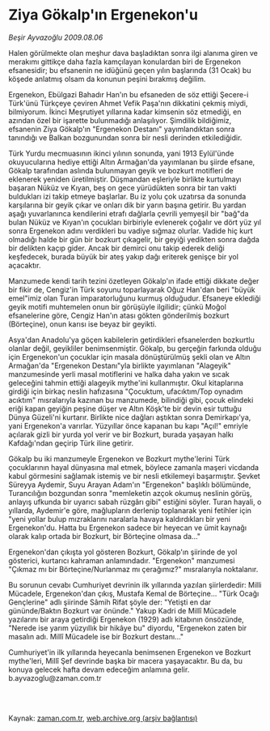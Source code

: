 # Ziya Gökalp'ın Ergenekon'u

*Beşir Ayvazoğlu 2009.08.06*

<td class="columnist-detail">
<p>Halen görülmekte olan meşhur dava başladıktan sonra ilgi alanıma giren ve merakımı gittikçe daha fazla kamçılayan konulardan biri de Ergenekon efsanesidir; bu efsanenin ne idüğünü geçen yılın başlarında (31 Ocak) bu köşede anlatmış olsam da konunun peşini bırakmış değilim.</p>
<p>
<div id="haberMetinDiv">
<p>Ergenekon, Ebülgazi Bahadır Han'ın bu efsaneden de söz ettiği Şecere-i Türk'ünü Türkçeye çeviren Ahmet Vefik Paşa'nın dikkatini çekmiş miydi, bilmiyorum. İkinci Meşrutiyet yıllarına kadar kimsenin söz etmediği, en azından özel bir işarette bulunmadığı anlaşılıyor. Şimdilik bildiğimiz, efsanenin Ziya Gökalp'ın "Ergenekon Destanı" yayımlandıktan sonra tanındığı ve Balkan bozgunundan sonra bir nesli derinden etkilediğidir.
<p>Türk Yurdu mecmuasının ikinci yılının sonunda, yani 1913 Eylül'ünde okuyucularına hediye ettiği Altın Armağan'da yayımlanan bu şiirde efsane, Gökalp tarafından aslında bulunmayan geyik ve bozkurt motifleri de eklenerek yeniden üretilmiştir. Düşmandan eşleriyle birlikte kurtulmayı başaran Nüküz ve Kıyan, beş on gece yürüdükten sonra bir tan vakti buldukları izi takip etmeye başlarlar. Bu iz yolu çok uzatırsa da sonunda karşılarına bir geyik çıkar ve onları dik bir yarın başına getirir. Bu yardan aşağı yuvarlanınca kendilerini etrafı dağlarla çevrili yemyeşil bir "bağ"da bulan Nüküz ve Kıyan'ın çocukları birbiriyle evlenerek çoğalır ve dört yüz yıl sonra Ergenekon adını verdikleri bu vadiye sığmaz olurlar. Vadide hiç kurt olmadığı halde bir gün bir bozkurt çıkagelir, bir geyiği yedikten sonra dağda bir delikten kaçıp gider. Ancak bir demirci onu takip ederek deliği keşfedecek, burada büyük bir ateş yakıp dağı eriterek genişçe bir yol açacaktır.
<p>Manzumede kendi tarih tezini özetleyen Gökalp'ın ifade ettiği dikkate değer bir fikir de, Cengiz'in Türk soyunu toparlayarak Oğuz Han'dan beri "büyük emel"imiz olan Turan imparatorluğunu kurmuş olduğudur. Efsaneye eklediği geyik motifi muhtemelen onun bir görüşüyle ilgilidir; çünkü Moğol efsanelerine göre, Cengiz Han'ın atası gökten gönderilmiş bozkurt (Börteçine), onun karısı ise beyaz bir geyikti.
<p>Asya'dan Anadolu'ya göçen kabilelerin getirdikleri efsanelerden bozkurtlu olanlar değil, geyikliler benimsenmiştir. Gökalp, bu gerçeğin farkında olduğu için Ergenekon'un çocuklar için masala dönüştürülmüş şekli olan ve Altın Armağan'da "Ergenekon Destanı"yla birlikte yayımlanan "Alageyik" manzumesinde yerli masal motiflerini ve halka daha yakın ve sıcak geleceğini tahmin ettiği alageyik mythe'ini kullanmıştır. Okul kitaplarına girdiği için birkaç neslin hafızasına "Çocuktum, ufacıktım/Top oynadım acıktım" mısralarıyla kazınan bu manzumede, bilindiği gibi, çocuk elindeki eriği kapan geyiğin peşine düşer ve Altın Köşk'te bir devin esir tuttuğu Dünya Güzeli'ni kurtarır. Birlikte nice dağları aştıktan sonra Demirkapı'ya, yani Ergenekon'a varırlar. Yüzyıllar önce kapanan bu kapı "Açıl!" emriyle açılarak gizli bir yurda yol verir ve bir Bozkurt, burada yaşayan halkı Kafdağı'ndan geçirip Türk iline getirir.
<p>Gökalp bu iki manzumeyle Ergenekon ve Bozkurt mythe'lerini Türk çocuklarının hayal dünyasına mal etmek, böylece zamanla maşeri vicdanda kabul görmesini sağlamak istemiş ve bir nesli etkilemeyi başarmıştır. Şevket Süreyya Aydemir, Suyu Arayan Adam'ın "Ergenekon" başlıklı bölümünde, Turancılığın bozgundan sonra "memleketin azçok okumuş neslinin görüş, anlayış ufkunda bir uyarıcı sabah rüzgârı gibi" estiğini söyler. Turan hayali, o yıllarda, Aydemir'e göre, mağlupların derlenip toplanarak yeni fetihler için "yeni yollar bulup mızraklarını naralarla havaya kaldırdıkları bir yeni Ergenekon'du. Hatta bu Ergenekon sadece bir heyecan ve ümit kaynağı olarak kalıp ortada bir Bozkurt, bir Börteçine olmasa da..."
<p>Ergenekon'dan çıkışta yol gösteren Bozkurt, Gökalp'ın şiirinde de yol gösterici, kurtarıcı kahraman anlamındadır. "Ergenekon" manzumesi "Çıkmaz mı bir Börteçine/Nurlanmaz mı çerağımız?" mısralarıyla noktalanır.
<p>Bu sorunun cevabı Cumhuriyet devrinin ilk yıllarında yazılan şiirlerdedir: Milli Mücadele, Ergenekon'dan çıkış, Mustafa Kemal de Börteçine... "Türk Ocağı Gençlerine" adlı şiirinde Sâmih Rifat şöyle der: "Yetişti en dar gününde/Baktın Bozkurt var önünde." Yakup Kadri de Millî Mücadele yazılarını bir araya getirdiği Ergenekon (1929) adlı kitabının önsözünde, "Nerede ise yarım yüzyıllık bir hikâye bu" diyordu, "Ergenekon zaten bir masalın adı. Millî Mücadele ise bir Bozkurt destanı..."
<p>Cumhuriyet'in ilk yıllarında heyecanla benimsenen Ergenekon ve Bozkurt mythe'leri, Millî Şef devrinde başka bir macera yaşayacaktır. Bu da, bu konuya gelecek hafta devam edeceğim anlamına gelir. b.ayvazoglu@zaman.com.tr</p></p></p></p></p></p></p></p></div>
</p>


<p><br>
		 </br></p></td>

Kaynak: [zaman.com.tr](http://zaman.com.tr/yazar.do?yazino=877373), [web.archive.org (arşiv bağlantısı)](http://web.archive.org/web/20120229133112/http://www.zaman.com.tr/yazar.do?yazino=877373)
